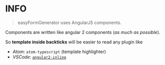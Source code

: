 # INFO

> easyFormGenerator uses AngularJS components.

Components are written like angular 2 components (*as much as possible*).

So **template inside backticks** will be easier to read any plugin like 
- *Atom*: `atom-typescript` (template highlighter)
- *VSCode*: [`angular2-inline`](https://marketplace.visualstudio.com/items?itemName=natewallace.angular2-inline)
